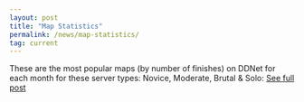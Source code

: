 ```yaml
---
layout: post
title: "Map Statistics"
permalink: /news/map-statistics/
tag: current
---
```


These are the most popular maps (by number of finishes) on DDNet for each month for these server types: Novice, Moderate, Brutal & Solo: [See full post](/mapstats/)
